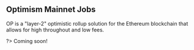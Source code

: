 ## Optimism Mainnet Jobs

OP is a "layer-2" optimistic rollup solution for the Ethereum blockchain that allows for high throughout and low fees.

?> Coming soon!